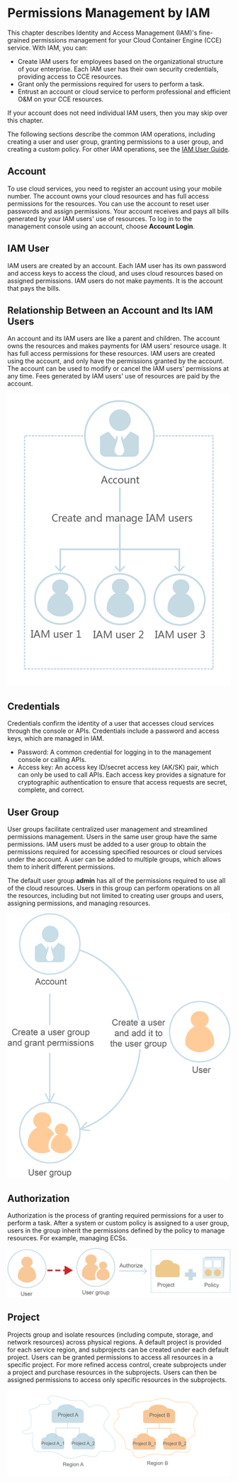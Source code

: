 # Permissions Management by IAM<a name="cce_01_0179"></a>

This chapter describes Identity and Access Management \(IAM\)'s fine-grained permissions management for your Cloud Container Engine \(CCE\) service. With IAM, you can:

-   Create IAM users for employees based on the organizational structure of your enterprise. Each IAM user has their own security credentials, providing access to CCE resources.
-   Grant only the permissions required for users to perform a task.
-   Entrust an account or cloud service to perform professional and efficient O&M on your CCE resources.

If your account does not need individual IAM users, then you may skip over this chapter.

The following sections describe the common IAM operations, including creating a user and user group, granting permissions to a user group, and creating a custom policy. For other IAM operations, see the  [IAM User Guide](https://docs.otc.t-systems.com/en-us/usermanual/iam/en-us_topic_0079496985.html).

## Account<a name="section8341177"></a>

To use cloud services, you need to register an account using your mobile number. The account owns your cloud resources and has full access permissions for the resources. You can use the account to reset user passwords and assign permissions. Your account receives and pays all bills generated by your IAM users' use of resources. To log in to the management console using an account, choose  **Account Login**.

## IAM User<a name="section7961729"></a>

IAM users are created by an account. Each IAM user has its own password and access keys to access the cloud, and uses cloud resources based on assigned permissions. IAM users do not make payments. It is the account that pays the bills.

## Relationship Between an Account and Its IAM Users<a name="section697464020268"></a>

An account and its IAM users are like a parent and children. The account owns the resources and makes payments for IAM users' resource usage. It has full access permissions for these resources. IAM users are created using the account, and only have the permissions granted by the account. The account can be used to modify or cancel the IAM users' permissions at any time. Fees generated by IAM users' use of resources are paid by the account.

![](figures/relationship-between-an-account-and-its-iam-users.png)

## Credentials<a name="section1148412513274"></a>

Credentials confirm the identity of a user that accesses cloud services through the console or APIs. Credentials include a password and access keys, which are managed in IAM.

-   Password: A common credential for logging in to the management console or calling APIs.
-   Access key: An access key ID/secret access key \(AK/SK\) pair, which can only be used to call APIs. Each access key provides a signature for cryptographic authentication to ensure that access requests are secret, complete, and correct.

## User Group<a name="section14712313202915"></a>

User groups facilitate centralized user management and streamlined permissions management. Users in the same user group have the same permissions. IAM users must be added to a user group to obtain the permissions required for accessing specified resources or cloud services under the account. A user can be added to multiple groups, which allows them to inherit different permissions.

The default user group  **admin**  has all of the permissions required to use all of the cloud resources. Users in this group can perform operations on all the resources, including but not limited to creating user groups and users, assigning permissions, and managing resources.

![](figures/user-group.png)

## Authorization<a name="section117251642162914"></a>

Authorization is the process of granting required permissions for a user to perform a task. After a system or custom policy is assigned to a user group, users in the group inherit the permissions defined by the policy to manage resources. For example, managing ECSs.

![](figures/authorization.png)

## Project<a name="section187631998307"></a>

Projects group and isolate resources \(including compute, storage, and network resources\) across physical regions. A default project is provided for each service region, and subprojects can be created under each default project. Users can be granted permissions to access all resources in a specific project. For more refined access control, create subprojects under a project and purchase resources in the subprojects. Users can then be assigned permissions to access only specific resources in the subprojects.

![](figures/project.png)

